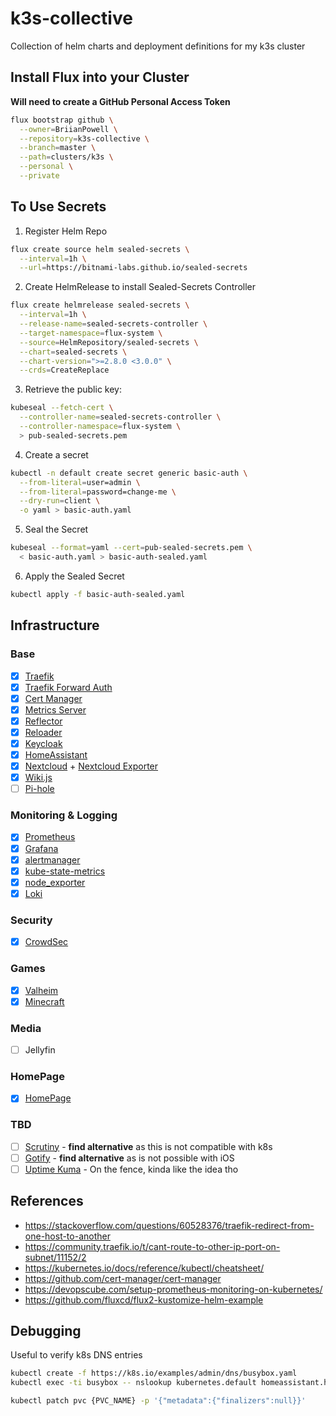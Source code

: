 # k3s-collective

Collection of helm charts and deployment definitions for my k3s cluster

## Install Flux into your Cluster

**Will need to create a GitHub Personal Access Token**

```sh
flux bootstrap github \
  --owner=BriianPowell \
  --repository=k3s-collective \
  --branch=master \
  --path=clusters/k3s \
  --personal \
  --private
```

## To Use Secrets

1. Register Helm Repo

```sh
flux create source helm sealed-secrets \
  --interval=1h \
  --url=https://bitnami-labs.github.io/sealed-secrets
```

2. Create HelmRelease to install Sealed-Secrets Controller

```sh
flux create helmrelease sealed-secrets \
  --interval=1h \
  --release-name=sealed-secrets-controller \
  --target-namespace=flux-system \
  --source=HelmRepository/sealed-secrets \
  --chart=sealed-secrets \
  --chart-version=">=2.8.0 <3.0.0" \
  --crds=CreateReplace
```

3. Retrieve the public key:

```sh
kubeseal --fetch-cert \
  --controller-name=sealed-secrets-controller \
  --controller-namespace=flux-system \
  > pub-sealed-secrets.pem
```

4. Create a secret

```sh
kubectl -n default create secret generic basic-auth \
  --from-literal=user=admin \
  --from-literal=password=change-me \
  --dry-run=client \
  -o yaml > basic-auth.yaml
```

5. Seal the Secret

```sh
kubeseal --format=yaml --cert=pub-sealed-secrets.pem \
  < basic-auth.yaml > basic-auth-sealed.yaml
```

6. Apply the Sealed Secret

```sh
kubectl apply -f basic-auth-sealed.yaml
```

## Infrastructure

### Base

- [x] [Traefik](https://artifacthub.io/packages/helm/traefik/traefik)
- [x] [Traefik Forward Auth](https://github.com/thomseddon/traefik-forward-auth)
- [x] [Cert Manager](https://github.com/cert-manager/cert-manager)
- [x] [Metrics Server](https://github.com/kubernetes-sigs/metrics-server)
- [x] [Reflector](https://github.com/emberstack/kubernetes-reflector)
- [x] [Reloader](https://github.com/stakater/Reloader)
- [x] [Keycloak](https://github.com/keycloak/keycloak)
- [x] [HomeAssistant](https://www.home-assistant.io/)
- [x] [Nextcloud](https://github.com/nextcloud/server) + [Nextcloud Exporter](https://github.com/xperimental/nextcloud-exporter)
- [x] [Wiki.js](https://js.wiki/)
- [ ] [Pi-hole](https://pi-hole.net/)

### Monitoring & Logging

- [x] [Prometheus](https://prometheus.io/)
- [x] [Grafana](https://github.com/grafana/grafana)
- [x] [alertmanager](https://github.com/prometheus/alertmanager)
- [x] [kube-state-metrics](https://github.com/kubernetes/kube-state-metrics)
- [x] [node_exporter](https://github.com/prometheus/node_exporter)
- [x] [Loki](https://grafana.com/docs/loki/latest/)

### Security

- [x] [CrowdSec](https://github.com/crowdsecurity/crowdsec)

### Games

- [x] [Valheim](https://artifacthub.io/packages/helm/geek-cookbook/valheim)
- [x] [Minecraft](https://artifacthub.io/packages/helm/minecraft-server-charts/minecraft)

### Media

- [ ] Jellyfin

### HomePage

- [x] [HomePage](https://github.com/benphelps/homepage)

### TBD

- [ ] [Scrutiny](https://github.com/AnalogJ/scrutiny) - **find alternative** as this is not compatible with k8s
- [ ] [Gotify](https://github.com/gotify/server) - **find alternative** as is not possible with iOS
- [ ] [Uptime Kuma](https://github.com/louislam/uptime-kuma) - On the fence, kinda like the idea tho

## References

- <https://stackoverflow.com/questions/60528376/traefik-redirect-from-one-host-to-another>
- <https://community.traefik.io/t/cant-route-to-other-ip-port-on-subnet/11152/2>
- <https://kubernetes.io/docs/reference/kubectl/cheatsheet/>
- <https://github.com/cert-manager/cert-manager>
- <https://devopscube.com/setup-prometheus-monitoring-on-kubernetes/>
- <https://github.com/fluxcd/flux2-kustomize-helm-example>

## Debugging

Useful to verify k8s DNS entries

```bash
kubectl create -f https://k8s.io/examples/admin/dns/busybox.yaml
kubectl exec -ti busybox -- nslookup kubernetes.default homeassistant.homeassistant.svc:8123

kubectl patch pvc {PVC_NAME} -p '{"metadata":{"finalizers":null}}'
```
